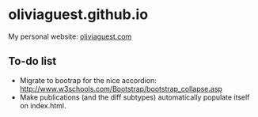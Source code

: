 oliviaguest.github.io
=====================

My personal website: [oliviaguest.com](http://oliviaguest.com)

To-do list
---------
* Migrate to bootrap for the nice accordion: http://www.w3schools.com/Bootstrap/bootstrap_collapse.asp
* Make publications (and the diff subtypes) automatically populate itself on index.html.
